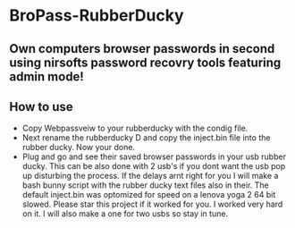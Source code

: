 # BroPass-RubberDucky
Own computers browser passwords in second using nirsofts password recovry tools featuring admin mode!
----------------------------------------------------------------------------------------------------
## How to use
- Copy Webpassveiw to your rubberducky with the condig file. 
- Next rename the rubberducky D and copy the inject.bin file into the rubber ducky. Now your done. 
- Plug and go and see their saved browser passwords in your usb rubber ducky. 
  This can be also done with 2 usb's if you dont want the usb pop up disturbing the process. If the delays arnt right for you I will make a bash bunny script with the rubber ducky text files also in their. The default inject.bin was optomized for speed on a lenova yoga 2 64 bit slowed. Please star this project if it worked for you. I worked very hard on it.
  I will also make a one for two usbs so stay in tune.
